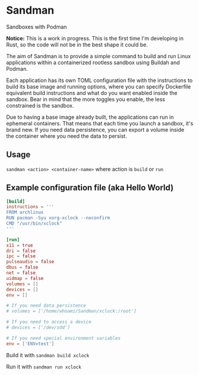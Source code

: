 # Sandman

Sandboxes with Podman

**Notice:** This is a work in progress. This is the first time I'm developing in Rust, so the code will not be in the best shape it could be.

The aim of Sandman is to provide a simple command to build and run Linux applications within a containerized rootless sandbox using Buildah and Podman. 

Each application has its own TOML configuration file with the instructions to build its base image and running options, where you can specify Dockerfile equivalent build instructions and what do you want enabled inside the sandbox. Bear in mind that the more toggles you enable, the less constrained is the sandbox.

Due to having a base image already built, the applications can run in ephemeral containers. That means that each time you launch a sandbox, it's brand new. If you need data persistence, you can export a volume inside the container where you need the data to persist.

## Usage

`sandman <action> <container-name>` where action is `build` or `run`

## Example configuration file (aka Hello World)

```toml
[build]
instructions = '''
FROM archlinux
RUN pacman -Syu xorg-xclock --noconfirm
CMD "/usr/bin/xclock"
'''

[run]
x11 = true
dri = false
ipc = false
pulseaudio = false
dbus = false
net = false
uidmap = false
volumes = []
devices = []
env = []

# If you need data persistence
# volumes = ['/home/whoami/Sandman/xclock:/root']

# If you need to access a device
# devices = ['/dev/sdd']

# If you need special environment variables
env = ['ENV=test']
```

Build it with `sandman build xclock`

Run it with `sandman run xclock`
